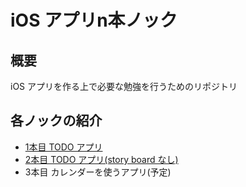 # iOS アプリn本ノック

## 概要

iOS アプリを作る上で必要な勉強を行うためのリポジトリ

## 各ノックの紹介
* [1本目 TODO アプリ](https://github.com/takuyaohashi/Knock_iOS_app/tree/master/Knock01)
* [2本目 TODO アプリ(story board なし)](https://github.com/takuyaohashi/Knock_iOS_app/tree/master/Knock02)
* 3本目 カレンダーを使うアプリ(予定)
